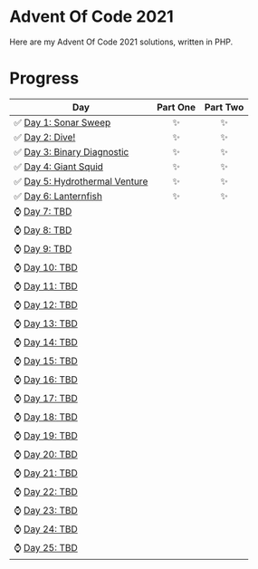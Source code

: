 # Advent Of Code 2021

Here are my Advent Of Code 2021 solutions, written in PHP. 

# Progress

| Day  | Part One | Part Two | 
|---|:---:|:---:|
| ✅ [Day 1: Sonar Sweep](https://github.com/mikeroq/adventofcode2021/tree/master/advent/Day01)| ✨ | ✨ |
| ✅ [Day 2: Dive!](https://github.com/mikeroq/adventofcode2021/tree/master/advent/Day02)| ✨ | ✨ |
| ✅ [Day 3: Binary Diagnostic](https://github.com/mikeroq/adventofcode2021/tree/master/advent/Day03)| ✨ | ✨ |
| ✅ [Day 4: Giant Squid](https://github.com/mikeroq/adventofcode2021/tree/master/advent/Day04)| ✨ | ✨ |
| ✅ [Day 5: Hydrothermal Venture](https://github.com/mikeroq/adventofcode2021/tree/master/advent/Day05)| ✨ | ✨ |
| ✅ [Day 6: Lanternfish](https://github.com/mikeroq/adventofcode2021/tree/master/advent/Day06)| ✨ | ✨ |
| ⌚ [Day 7: TBD](https://github.com/mikeroq/adventofcode2021/tree/master/advent/Day07)| | |
| ⌚ [Day 8: TBD](https://github.com/mikeroq/adventofcode2021/tree/master/advent/Day08)| | |
| ⌚ [Day 9: TBD](https://github.com/mikeroq/adventofcode2021/tree/master/advent/Day09)| | |
| ⌚ [Day 10: TBD](https://github.com/mikeroq/adventofcode2021/tree/master/advent/Day10)| | |
| ⌚ [Day 11: TBD](https://github.com/mikeroq/adventofcode2021/tree/master/advent/Day11)| | |
| ⌚ [Day 12: TBD](https://github.com/mikeroq/adventofcode2021/tree/master/advent/Day12)| | |
| ⌚ [Day 13: TBD](https://github.com/mikeroq/adventofcode2021/tree/master/advent/Day13)| | |
| ⌚ [Day 14: TBD](https://github.com/mikeroq/adventofcode2021/tree/master/advent/Day14)| | |
| ⌚ [Day 15: TBD](https://github.com/mikeroq/adventofcode2021/tree/master/advent/Day15)| | |
| ⌚ [Day 16: TBD](https://github.com/mikeroq/adventofcode2021/tree/master/advent/Day16)| | |
| ⌚ [Day 17: TBD](https://github.com/mikeroq/adventofcode2021/tree/master/advent/Day17)| | |
| ⌚ [Day 18: TBD](https://github.com/mikeroq/adventofcode2021/tree/master/advent/Day18)| | |
| ⌚ [Day 19: TBD](https://github.com/mikeroq/adventofcode2021/tree/master/advent/Day19)| | |
| ⌚ [Day 20: TBD](https://github.com/mikeroq/adventofcode2021/tree/master/advent/Day20)| | |
| ⌚ [Day 21: TBD](https://github.com/mikeroq/adventofcode2021/tree/master/advent/Day21)| | |
| ⌚ [Day 22: TBD](https://github.com/mikeroq/adventofcode2021/tree/master/advent/Day22)| | |
| ⌚ [Day 23: TBD](https://github.com/mikeroq/adventofcode2021/tree/master/advent/Day23)| | |
| ⌚ [Day 24: TBD](https://github.com/mikeroq/adventofcode2021/tree/master/advent/Day24)| | |
| ⌚ [Day 25: TBD](https://github.com/mikeroq/adventofcode2021/tree/master/advent/Day25)| | |